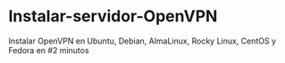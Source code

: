 # Instalar-servidor-OpenVPN

 Instalar OpenVPN en Ubuntu, Debian, AlmaLinux, Rocky Linux, CentOS y Fedora en #2 minutos
